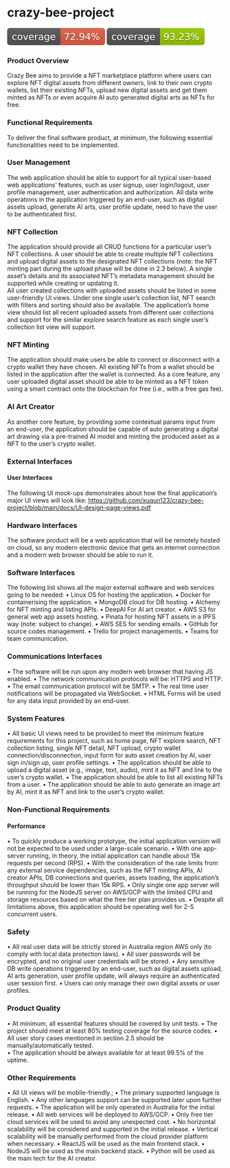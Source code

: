 # crazy-bee-project

![Coverage](./frontend/coverage-badge.svg) ![Coverage](./backend/coverage-badge.svg)

### Product Overview
 Crazy Bee aims to provide a NFT marketplace platform where users can explore NFT digital assets from different owners, link to their own crypto wallets, list their existing NFTs, upload new digital assets and get them minted as NFTs or even acquire AI auto generated digital arts as NFTs for free.

### Functional Requirements
To deliver the final software product, at minimum, the following essential functionalities need to be implemented.

### User Management
The web application should be able to support for all typical user-based web applications’ features, such as user signup, user login/logout, user profile management, user authentication and authorization. 
All data write operations in the application triggered by an end-user, such as digital assets upload, generate AI arts, user profile update, need to have the user to be authenticated first.

### NFT Collection
The application should provide all CRUD functions for a particular user’s NFT collections. A user should be able to create multiple NFT collections and upload digital assets to the designated NFT collections (note: the NFT minting part during the upload phase will be done in 2.3 below). A single asset’s details and its associated NFT’s metadata management should be supported while creating or updating it.    
All user created collections with uploaded assets should be listed in some user-friendly UI views. Under one single user’s collection list, NFT search with filters and sorting should also be available. The application’s home view should list all recent uploaded assets from different user collections and support for the similar explore search feature as each single user’s collection list view will support.

### NFT Minting
The application should make users be able to connect or disconnect with a crypto wallet they have chosen. All existing NFTs from a wallet should be listed in the application after the wallet is connected.
As a core feature, any user uploaded digital asset should be able to be minted as a NFT token using a smart contract onto the blockchain for free (i.e., with a free gas fee).

### AI Art Creator
As another core feature, by providing some contextual params input from an end-user, the application should be capable of auto generating a digital art drawing via a pre-trained AI model and minting the produced asset as a NFT to the user’s crypto wallet.

### External Interfaces
#### User Interfaces
The following UI mock-ups demonstrates about how the final application’s major UI views will look like:
https://github.com/xuqun123/crazy-bee-project/blob/main/docs/UI-design-page-views.pdf

### Hardware Interfaces
The software product will be a web application that will be remotely hosted on cloud, so any modern electronic device that gets an internet connection and a modern web browser should be able to run it.

### Software Interfaces
The following list shows all the major external software and web services going to be needed:
•	Linux OS for hosting the application.
•	Docker for containerising the application.
•	MongoDB cloud for DB hosting.
•	Alchemy for NFT minting and listing APIs.
•	DeepAI For AI art creator. 
•	AWS S3 for general web app assets hosting.
•	Pinata for hosting NFT assets in a IPFS way (note: subject to change).
•	AWS SES for sending emails.
•	GitHub for source codes management.
•	Trello for project managements.
•	Teams for team communication.

### Communications Interfaces
•	The software will be run upon any modern web browser that having JS enabled.
•	The network communication protocols will be: HTTPS and HTTP.
•	The email communication protocol will be SMTP.
•	The real time user notifications will be propagated via WebSocket.
•	HTML Forms will be used for any data input provided by an end-user.

### System Features
•	All basic UI views need to be provided to meet the minimum feature requirements for this project, such as home page, NFT explore search, NFT collection listing, single NFT detail, NFT upload, crypto wallet connection/disconnection, input form for auto asset creation by AI, user sign in/sign up, user profile settings.
•	The application should be able to upload a digital asset (e.g., image, text, audio), mint it as NFT and link to the user’s crypto wallet.
•	The application should be able to list all existing NFTs from a user. 
•	The application should be able to auto generate an image art by AI, mint it as NFT and link to the user’s crypto wallet.

### Non-Functional Requirements

#### Performance
•	To quickly produce a working prototype, the initial application version will not be expected to be used under a large-scale scenario.
•	With one app-server running, in theory, the initial application can handle about 15k requests per second (RPS).
•	With the consideration of the rate limits from any external service dependencies, such as the NFT minting APIs, AI creator APIs, DB connections and queries, assets loading, the application’s throughput should be lower than 15k RPS.
•	Only single one app server will be running for the NodeJS server on AWS/GCP with the limited CPU and storage resources based on what the free tier plan provides us.
•	Despite all limitations above, this application should be operating well for 2-5 concurrent users.

### Safety
•	All real user data will be strictly stored in Australia region AWS only (to comply with local data protection laws).
•	All user passwords will be encrypted, and no original user credentials will be stored.
•	Any sensitive DB write operations triggered by an end-user, such as digital assets upload, AI arts generation, user profile update, will always require an authenticated user session first.
•	Users can only manage their own digital assets or user profiles.

### Product Quality
•	At minimum, all essential features should be covered by unit tests.
•	The project should meet at least 80% testing coverage for the source codes.
•	All user story cases mentioned in section 2.5 should be manually/automatically tested.  
•	The application should be always available for at least 99.5% of the uptime.

### Other Requirements
•	All UI views will be mobile-friendly.;
•	The primary supported language is English.
•	Any other languages support can be supported later upon further requests.
•	The application will be only operated in Australia for the initial release.
•	All web services will be deployed to AWS/GCP.
•	Only free tier cloud services will be used to avoid any unexpected cost.
•	No horizontal scalability will be considered and supported in the initial release.
•	Vertical scalability will be manually performed from the cloud provider platform when necessary.
•	ReactJS will be used as the main frontend stack.
•	NodeJS will be used as the main backend stack.
•	Python will be used as the main tech for the AI creator.
